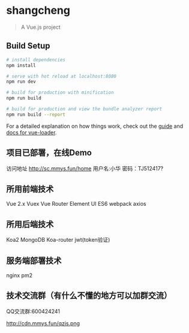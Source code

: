 # shangcheng

> A Vue.js project

## Build Setup

``` bash
# install dependencies
npm install

# serve with hot reload at localhost:8080
npm run dev

# build for production with minification
npm run build

# build for production and view the bundle analyzer report
npm run build --report
```

For a detailed explanation on how things work, check out the [guide](http://vuejs-templates.github.io/webpack/) and [docs for vue-loader](http://vuejs.github.io/vue-loader).

## 项目已部署，在线Demo
访问地址 http://sc.mmys.fun/home 用户名:小华 密码：TJ512417?
## 所用前端技术
Vue 2.x
Vuex
Vue Router
Element UI
ES6
webpack
axios
## 所用后端技术
Koa2
MongoDB
Koa-router
jwt(token验证)
## 服务端部署技术
nginx
pm2
## 技术交流群（有什么不懂的地方可以加群交流）
QQ交流群:600424241

http://cdn.mmys.fun/qzjs.png
